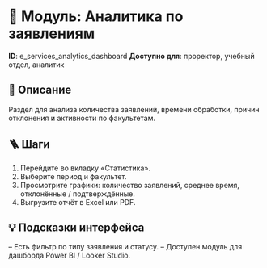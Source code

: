# 📘 Модуль: Аналитика по заявлениям
**ID**: e_services_analytics_dashboard
**Доступно для**: проректор, учебный отдел, аналитик

## 📝 Описание
Раздел для анализа количества заявлений, времени обработки, причин отклонения и активности по факультетам.

## 🪜 Шаги
1. Перейдите во вкладку «Статистика».
2. Выберите период и факультет.
3. Просмотрите графики: количество заявлений, среднее время, отклонённые / подтверждённые.
4. Выгрузите отчёт в Excel или PDF.

## 💡 Подсказки интерфейса
– Есть фильтр по типу заявления и статусу.
– Доступен модуль для дашборда Power BI / Looker Studio.
